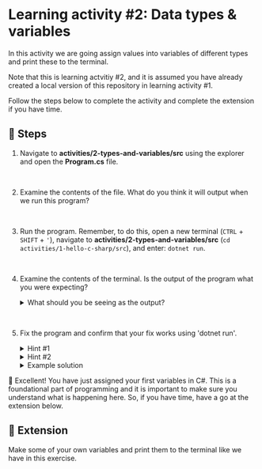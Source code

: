 # Learning activity #2: Data types & variables

In this activity we are going assign values into variables of different types and print these to the terminal.

Note that this is learning actvitiy #2, and it is assumed you have already created a local version of this repository in learning activity #1.

Follow the steps below to complete the activity and complete the extension if you have time.

## 👣 Steps

1. Navigate to **activities/2-types-and-variables/src** using the explorer and open the **Program.cs** file.

</br>

2. Examine the contents of the file. What do you think it will output when we run this program?

</br>

3. Run the program. Remember, to do this, open a new terminal (`CTRL` + `SHIFT` + `'`), navigate to **activities/2-types-and-variables/src** (`cd activities/1-hello-c-sharp/src`), and enter: `dotnet run`.

</br>

4. Examine the contents of the terminal. Is the output of the program what you were expecting?

    <details>
    
    <summary>What should you be seeing as the output?</summary>

    ---

    Error messages! Each should look something like this: `error CS0165: Use of unassigned local variable 'myInt'`.

    Don't worry! Getting errors like this is a normal part of programming. An by examining the messages we can figure out what the problem is.

    Take a moment to examine the error messages and think about how the errors could be resolved...

    ---

    </details>

</br>

5. Fix the program and confirm that your fix works using 'dotnet run'.

    <details>
    
    <summary>Hint #1</summary>

    ---

    Looking at the error message we can see that the issue is an **unassigned local variable**. In fact, it looks like all of our variables are unassigned.

    Assigning values to the variables (of the appropriate type) should fix the error message...

    ---

    </details>

    <details>
    
    <summary>Hint #2</summary>

    ---

    We can assign a value to a variable using `=`. So for the `myInt` variable we could change the line to something like: `int myInt = 1;` and this would fix the issue.

    However, we need to do this for all the variables, and we need to make sure we are assigning the correct types.

    If you are getting another error it probably means one the values you have assigned is not of the correct type.

    For example, you might be seeing an error like: `Literal of type double cannot be implicitly converted to type 'decimal'; use an 'M' suffix to create a
    literal of this type`. This error suggests we have mistakenly assigned a value with type **double** into a variable expecting type **decimal**. The error also provides a solution, for the variable expecting a decimal value, we need to use the `M` suffix, so changing the code to something like `decimal myDecimal = 0.1M` should work better.

    Have a go at fixing any remaining errors before revealing the answer.

    ---

    </details>

    <details>
    
    <summary>Example solution</summary>

    ---

    Something like this will work:

    ```c#
    // Declare and assign variables (note, you need to do the assignment as a part of this activity)
    int myInt = 1;
    double myDouble = 1.23;
    decimal myDecimal = 0.1M;
    string myString = "hello";
    bool myBool = true;
        
    // Print the variables to the terminal
    Console.WriteLine(myInt);
    Console.WriteLine(myDouble);
    Console.WriteLine(myDecimal);
    Console.WriteLine(myString);
    Console.WriteLine(myBool);
    ```

    The values themselves aren't that important in this case. The important thing is that the assigned values are of the expected type.

    ---

    </details>

🎉 Excellent! You have just assigned your first variables in C#. This is a foundational part of programming and it is important to make sure you understand what is happening here. So, if you have time, have a go at the extension below.

## 🔌 Extension

Make some of your own variables and print them to the terminal like we have in this exercise.